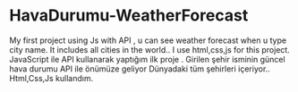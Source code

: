 # HavaDurumu-WeatherForecast
My first project using Js with API  , u can see weather forecast when u type city name. It includes all cities in the world.. I use html,css,js for this project.
JavaScript  ile API kullanarak yaptığım ilk proje . Girilen şehir isminin güncel hava durumu API ile önümüze geliyor Dünyadaki tüm şehirleri içeriyor.. Html,Css,Js kullandım.



